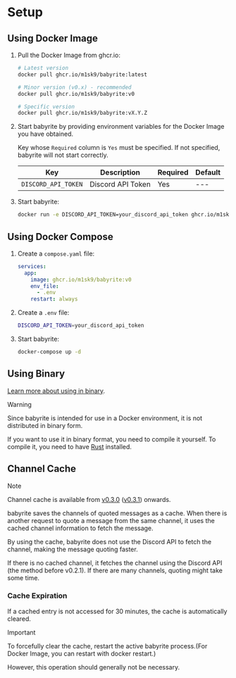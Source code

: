 # Setup

<!-- toc -->

## Using Docker Image

1. Pull the Docker Image from ghcr.io:

    ```sh
    # Latest version
    docker pull ghcr.io/m1sk9/babyrite:latest

    # Minor version (v0.x) - recommended
    docker pull ghcr.io/m1sk9/babyrite:v0

    # Specific version
    docker pull ghcr.io/m1sk9/babyrite:vX.Y.Z
    ```

2. Start babyrite by providing environment variables for the Docker Image you have obtained.

    Key whose `Required` column is `Yes` must be specified. If not specified, babyrite will not start correctly.

    | Key | Description | Required | Default |
    | --- | ----------- | -------- | ------- |
    | `DISCORD_API_TOKEN` | Discord API Token | Yes | --- |

3. Start babyrite:

    ```sh
    docker run -e DISCORD_API_TOKEN=your_discord_api_token ghcr.io/m1sk9/babyrite
    ```

## Using Docker Compose

1. Create a `compose.yaml` file:

    ```yml
    services:
      app:
        image: ghcr.io/m1sk9/babyrite:v0
        env_file:
          - .env
        restart: always
    ```

2. Create a `.env` file:

    ```sh
    DISCORD_API_TOKEN=your_discord_api_token
    ```

3. Start babyrite:

    ```sh
    docker-compose up -d
    ```

## Using Binary

[Learn more about using in binary](./installation.md#build-from-source).

> [!WARNING]
>
> Since babyrite is intended for use in a Docker environment, it is not distributed in binary form.
>
> If you want to use it in binary format, you need to compile it yourself. To compile it, you need to have [Rust](https://www.rust-lang.org/tools/install) installed.

## Channel Cache

> [!NOTE]
>
> Channel cache is available from [v0.3.0](https://github.com/m1sk9/babyrite/releases/tag/v0.3.0) ([v0.3.1](https://github.com/m1sk9/babyrite/releases/tag/v0.3.1)) onwards.

babyrite saves the channels of quoted messages as a cache. When there is another request to quote a message from the same channel, it uses the cached channel information to fetch the message.

By using the cache, babyrite does not use the Discord API to fetch the channel, making the message quoting faster.

If there is no cached channel, it fetches the channel using the Discord API (the method before v0.2.1). If there are many channels, quoting might take some time.

### Cache Expiration

If a cached entry is not accessed for 30 minutes, the cache is automatically cleared.

> [!IMPORTANT]
>
> To forcefully clear the cache, restart the active babyrite process.(For Docker Image, you can restart with docker restart.)
>
> However, this operation should generally not be necessary.
